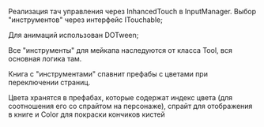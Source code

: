 Реализация тач управления через InhancedTouch в InputManager. Выбор "инструментов" через интерфейс ITouchable;

Для анимаций использован DOTween;

Все "инструменты" для мейкапа наследуются от класса Tool, вся основная логика там.

Книга с "инструментами" спавнит префабы с цветами при переключении страниц.

Цвета хранятся в префабах, которые содержат индекс цвета (для соотношения его со спрайтом на персонаже), спрайт для отображения в книге и Color для покраски кончиков кистей
